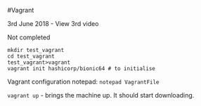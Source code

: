 #Vagrant 

3rd June 2018 - View 3rd video 

Not completed 

```commandline
mkdir test_vagrant
cd test_vagrant 
test_vagrant>vagrant 
vagrant init hashicorp/bionic64 # to initialise 
```

Vagrant configuration notepad:
`notepad VagrantFile`

`vagrant up` - brings the machine up. It should start downloading. 

